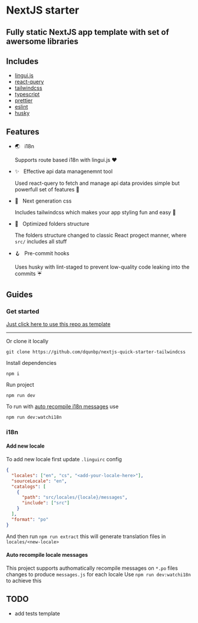 # NextJS starter

## Fully static NextJS app template with set of awersome libraries

## Includes

- [lingui.js](https://lingui.js.org/index.html)
- [react-query](https://react-query.tanstack.com/)
- [tailwindcss](https://tailwindcss.com/)
- [typescript](https://www.typescriptlang.org/)
- [prettier](https://prettier.io/)
- [eslint](https://eslint.org/)
- [husky](https://typicode.github.io/husky/#/)

## Features

- 🌏 &nbsp; i18n

  Supports route based i18n with lingui.js ❤️

- ✨ &nbsp; Effective api data managenemnt tool

  Used react-query to fetch and manage api data provides simple but powerfull set of features 💪

- 🌊 &nbsp; Next generation css

  Includes tailwindcss which makes your app styling fun and easy 🌟

- 📁 &nbsp; Optimized folders structure

  The folders structure changed to classic React progect manner, where `src/` includes all stuff

- 🪝 &nbsp; Pre-commit hooks

  Uses husky with lint-staged to prevent low-quality code leaking into the commits ☔

## Guides

### Get started

[Just click here to use this repo as template](https://github.com/dqunbp/nextjs-quick-starter-tailwindcss/generate)

---

Or clone it locally

```console
git clone https://github.com/dqunbp/nextjs-quick-starter-tailwindcss
```

Install dependencies

```console
npm i
```

Run project

```console
npm run dev
```

To run with [auto recompile i18n messages](####auto-recompile-locale-messages) use

```console
npm run dev:watchi18n
```

### i18n

#### Add new locale

To add new locale first update `.linguirc` config

```json
{
  "locales": ["en", "cs", "<add-your-locale-here>"],
  "sourceLocale": "en",
  "catalogs": [
    {
      "path": "src/locales/{locale}/messages",
      "include": ["src"]
    }
  ],
  "format": "po"
}
```

And then run `npm run extract` this will generate translation files in `locales/<new-locale>`

#### Auto recompile locale messages

This project supports authomatically recompile messages on `*.po` files changes to produce `messages.js` for each locale
Use `npm run dev:watchi18n` to achieve this

## TODO

- add tests template
